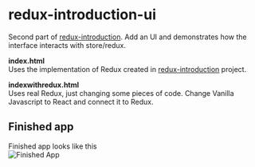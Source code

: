 # redux-introduction-ui
Second part of [redux-introduction](https://github.com/emersonsiega/redux-introduction). 
Add an UI and demonstrates how the interface interacts with store/redux.

**index.html**  
Uses the implementation of Redux created in [redux-introduction](https://github.com/emersonsiega/redux-introduction) project.

**indexwithredux.html**  
Uses real Redux, just changing some pieces of code.
Change Vanilla Javascript to React and connect it to Redux.

## Finished app
Finished app looks like this   
![Finished App](http://i.imgur.com/GRRjKLH.png)